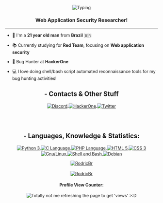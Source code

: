 <!-- Header -->

<p align="center">
  <img src="https://readme-typing-svg.herokuapp.com/?size=25&duration=4200&color=1BC53B&height=50&lines=echo+%22Ol%C3%A1%2C+mundo!%22&center=true" alt="Typing" />
</p>


<h3 align="center">Web Application Security Researcher!</h3>

---
  
- 🧙 I'm a **21 year old man** from **Brazil** 🇧🇷

- 📚 Currently studying for **Red Team**, focusing on **Web application security**

- 🔎 Bug Hunter at **HackerOne**
 
- 💻 I love doing shell/bash script automated reconnaissance tools for my bug hunting activities!

<!-- Contacts -->
  
<h2 align="center">- Contacts & Other Stuff</h2>

<p align="center">
  
  <a href="https://discordapp.com/users/418206745589186571">
    <img align="center" src="https://img.shields.io/badge/Discord-inactive?style=for-the-badge&logo=Discord&color=214CB0&logoColor=FFFFFF" alt="Discord" />
  </a>
  
  <a href="https://hackerone.com/rodricbr">
    <img align="center" src="https://img.shields.io/badge/HackerOne-inactive?style=for-the-badge&logo=Hackerone&color=1B1B1B&logoColor=FFFFFF" alt="HackerOne" />
  </a>
  
  <a href="https://twitter.com/GhosdeeriTheGod">
    <img align="center" src="https://img.shields.io/badge/Twitter-inactive?style=for-the-badge&logo=twitter&color=00acee&logoColor=FFFFFF" alt="Twitter" />
  </a>
  
</p>

<br> <br>

<!-- Langs -->

<h2 align="center">- Languages, Knowledge & Statistics:</h2>

<p align="center">
  
  <a href="https://www.python.org/">
    <img align="center" src="https://img.shields.io/badge/-Python%20Language-3776AB?style=for-the-badge&logo=python&logoColor=ffffff" alt="Python 3" title="Python Programming Language"/>
  </a>
  
  <a href="https://en.wikipedia.org/wiki/C_(programming_language)">
    <img align="center" src="https://img.shields.io/badge/C%20Language-grey?style=for-the-badge&logo=c" alt="C Language" title="C Programming Language"/>
  </a>
  
  <a href="https://www.php.net/">
    <img align="center" src="https://img.shields.io/badge/PHP%20Language-grey?style=for-the-badge&logo=php&color=7952B3&logoColor=FFFFFF" alt="PHP Language" title="PHP Programming Language"/>
  </a>
  
  <a href="https://developer.mozilla.org/en-US/docs/Web/HTML">
    <img align="center" src="https://img.shields.io/badge/-HTML5-%23E44D27?style=for-the-badge&logo=html5&logoColor=ffffff" alt="HTML 5" title="HTML Markup Language"/>
  </a>
  
  <a href="https://developer.mozilla.org/en-US/docs/Web/CSS">
    <img align="center" src="https://img.shields.io/badge/-CSS3-%231572B6?style=for-the-badge&logo=css3" alt="CSS 3" title="CSS Cascading Sheet Language"/>
  </a>
  
  <a href="https://www.gnu.org/">
    <img align="center" src="https://img.shields.io/badge/Linux-E34F26?style=for-the-badge&message=Linux&logo=linux&logoColor=black" alt="Gnu/Linux" title="GNU/Linux"/>
  </a>
  
  <a href="https://en.wikipedia.org/wiki/Shell_script">
    <img align="center" src="https://img.shields.io/badge/Shell/Bash-inactive?style=for-the-badge&logo=GNU+Bash&color=4EAA25&logoColor=FFFFFF" alt="Shell and Bash" title="Shell and Bash (Command Line Interface)"/>
  </a>
  
  <a href="https://www.debian.org/">
    <img align="center" src="https://img.shields.io/badge/Debian-grey?style=for-the-badge&message=Debian&color=A81D33&logo=Debian&logoColor=FFFFFF" alt="Debian" title="Debian GNU/Linux Distribution"/>
  </a>
  
</p>

<!-- Stats -->

<p align="center">
  <a href="https://github.com/rodricbr">
    <img align="center" src="https://github-readme-stats.vercel.app/api?username=rodricbr&show_icons=true&theme=github_dark&border_radius=0&text_color=7FFF7F&count_private=true" alt="RodricBr" title="My github profile statistics">
      <br>
      <br>
    <img align="center" src="https://github-readme-stats.vercel.app/api/top-langs/?username=rodricbr&layout=compact&langs_count=8&theme=github_dark&border_radius=0&text_color=7FFF7F&count_private=true" alt="RodricBr" title="The languages I most use on my github repositories">
      <br>
  </a>
</p>

<!-- Profile View Counter -->

<h4 align="center">Profile View Counter:</h4>

<p align="center">
  <img align="center" src="https://profile-counter.glitch.me/rodricbr/count.svg" title="Totally not me refreshing the page to get 'views' >:D"/>
</p>
